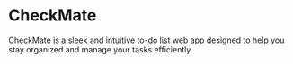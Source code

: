 # CheckMate
CheckMate is a sleek and intuitive to-do list web app designed to help you stay organized and manage your tasks efficiently. 
